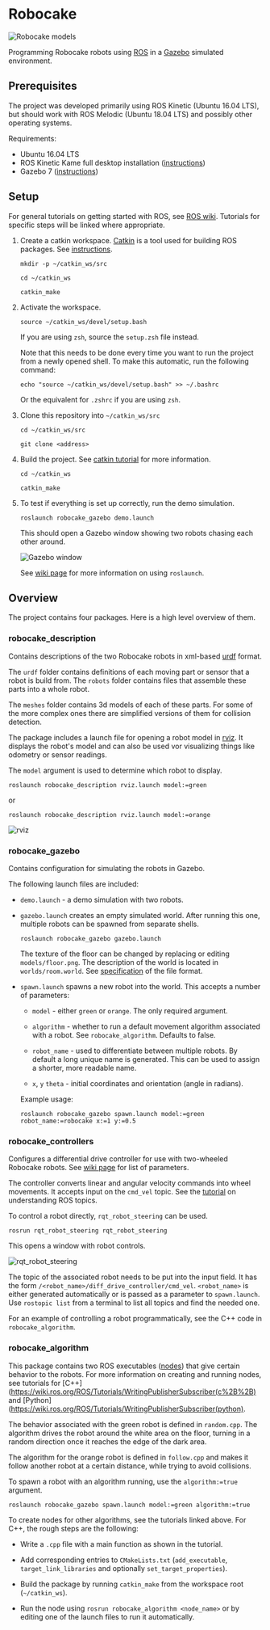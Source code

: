 # Robocake

![Robocake models](1.png)

Programming Robocake robots using [ROS](https://www.ros.org/) in a
[Gazebo](http://gazebosim.org/) simulated environment.

## Prerequisites

The project was developed primarily using ROS Kinetic (Ubuntu 16.04 LTS), but
should work with ROS Melodic (Ubuntu 18.04 LTS) and possibly other operating
systems.

Requirements:

- Ubuntu 16.04 LTS
- ROS Kinetic Kame full desktop installation
  ([instructions](https://wiki.ros.org/kinetic/Installation/Ubuntu))
- Gazebo 7
  ([instructions](http://gazebosim.org/tutorials?tut=install_ubuntu&cat=install))

## Setup

For general tutorials on getting started with ROS, see
[ROS wiki](https://wiki.ros.org/ROS/Tutorials). Tutorials for specific steps will
be linked where appropriate.

1. Create a catkin workspace. [Catkin](https://wiki.ros.org/catkin) is a tool
   used for building ROS packages. See
   [instructions](https://wiki.ros.org/catkin/Tutorials/create_a_workspace).

   `mkdir -p ~/catkin_ws/src`

   `cd ~/catkin_ws`

   `catkin_make`

2. Activate the workspace.

   `source ~/catkin_ws/devel/setup.bash`

   If you are using `zsh`, source the `setup.zsh` file instead.

   Note that this needs to be done every time you want to run the project from a
   newly opened shell. To make this automatic, run the following command:

   `echo "source ~/catkin_ws/devel/setup.bash" >> ~/.bashrc`

   Or the equivalent for `.zshrc` if you are using `zsh`.

3. Clone this repository into `~/catkin_ws/src`

   `cd ~/catkin_ws/src`

   `git clone <address>`

4. Build the project. See
   [catkin tutorial](https://wiki.ros.org/catkin/Tutorials/using_a_workspace)
   for more information.

   `cd ~/catkin_ws`

   `catkin_make`

5. To test if everything is set up correctly, run the demo simulation.

   `roslaunch robocake_gazebo demo.launch`

   This should open a Gazebo window showing two robots chasing each other around.

   ![Gazebo window](2.png)

   See [wiki page](https://wiki.ros.org/roslaunch) for more information on using
   `roslaunch`.

## Overview

The project contains four packages. Here is a high level overview of them.

### robocake\_description

Contains descriptions of the two Robocake robots in xml-based
[urdf](https://wiki.ros.org/urdf) format.

The `urdf` folder contains definitions of each moving part or sensor that a
robot is build from. The `robots` folder contains files that assemble these
parts into a whole robot.

The `meshes` folder contains 3d models of each of these parts. For some of the
more complex ones there are simplified versions of them for collision detection.

The package includes a launch file for opening a robot model in
[rviz](https://wiki.ros.org/rviz). It displays the robot's model and can also be
used vor visualizing things like odometry or sensor readings.

The `model` argument is used to determine which robot to display.

`roslaunch robocake_description rviz.launch model:=green`

or

`roslaunch robocake_description rviz.launch model:=orange`

![rviz](3.png)

### robocake\_gazebo

Contains configuration for simulating the robots in Gazebo.

The following launch files are included:

- `demo.launch` - a demo simulation with two robots.

- `gazebo.launch` creates an empty simulated world. After running this one,
  multiple robots can be spawned from separate shells.

  `roslaunch robocake_gazebo gazebo.launch`

  The texture of the floor can be changed by replacing or editing
  `models/floor.png`. The description of the world is located in
  `worlds/room.world`. See
  [specification](http://sdformat.org/spec?ver=1.6&elem=world) of the file
  format.

- `spawn.launch` spawns a new robot into the world. This accepts a number of
  parameters:

  - `model` - either `green` or `orange`. The only required argument.

  - `algorithm` - whether to run a default movement algorithm associated with a
    robot. See `robocake_algorithm`. Defaults to false.

  - `robot_name` - used to differentiate between multiple robots. By default a
    long unique name is generated. This can be used to assign a shorter, more
    readable name.

  - `x`, `y` `theta` - initial coordinates and orientation (angle in radians).

  Example usage:

  `roslaunch robocake_gazebo spawn.launch model:=green robot_name:=robocake x:=1 y:=0.5`

### robocake\_controllers

Configures a differential drive controller for use with two-wheeled Robocake
robots. See [wiki page](https://wiki.ros.org/diff_drive_controller) for list of
parameters.

The controller converts linear and angular velocity commands into wheel
movements. It accepts input on the `cmd_vel` topic. See the
[tutorial](http://wiki.ros.org/ROS/Tutorials/UnderstandingTopics) on
understanding ROS topics.

To control a robot directly, `rqt_robot_steering` can be used.

`rosrun rqt_robot_steering rqt_robot_steering`

This opens a window with robot controls.

![rqt\_robot\_steering](4.png)

The topic of the associated robot needs to be put into the input field. It has
the form `/<robot_name>/diff_drive_controller/cmd_vel`. `<robot_name>` is either
generated automatically or is passed as a parameter to `spawn.launch`. Use
`rostopic list` from a terminal to list all topics and find the needed one.

For an example of controlling a robot programmatically, see the C++ code in
`robocake_algorithm`.

### robocake\_algorithm

This package contains two ROS executables ([nodes](https://wiki.ros.org/Nodes))
that give certain behavior to the robots. For more information on creating and
running nodes, see tutorials for
[C++](https://wiki.ros.org/ROS/Tutorials/WritingPublisherSubscriber(c%2B%2B) and
[Python](https://wiki.ros.org/ROS/Tutorials/WritingPublisherSubscriber(python).

The behavior associated with the green robot is defined in `random.cpp`.
The algorithm drives the robot around the white area on the floor, turning in a
random direction once it reaches the edge of the dark area.

The algorithm for the orange robot is defined in `follow.cpp` and makes it
follow another robot at a certain distance, while trying to avoid collisions.

To spawn a robot with an algorithm running, use the `algorithm:=true` argument.

`roslaunch robocake_gazebo spawn.launch model:=green algorithm:=true`

To create nodes for other algorithms, see the tutorials linked above. For C++,
the rough steps are the following:

- Write a `.cpp` file with a main function as shown in the tutorial.

- Add corresponding entries to `CMakeLists.txt` (`add_executable`,
`target_link_libraries` and optionally `set_target_properties`).

- Build the package by running `catkin_make` from the workspace root
(`~/catkin_ws`).

- Run the node using `rosrun robocake_algorithm <node_name>` or by editing one
of the launch files to run it automatically.
